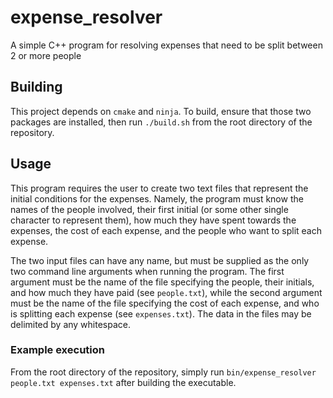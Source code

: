 # expense_resolver
A simple C++ program for resolving expenses that need to be split between 2 or more people

## Building
This project depends on ```cmake``` and ```ninja```. To build, ensure that those two packages are installed, then run ```./build.sh``` from the root directory of the repository.

## Usage
This program requires the user to create two text files that represent the initial conditions for the expenses. Namely, the program must know the names of the people involved, their first initial (or some other single character to represent them), how much they have spent towards the expenses, the cost of each expense, and the people who want to split each expense.

The two input files can have any name, but must be supplied as the only two command line arguments when running the program. The first argument must be the name of the file specifying the people, their initials, and how much they have paid (see ```people.txt```), while the second argument must be the name of the file specifying the cost of each expense, and who is splitting each expense (see ```expenses.txt```). The data in the files may be delimited by any whitespace.

### Example execution
From the root directory of the repository, simply run ```bin/expense_resolver people.txt expenses.txt``` after building the executable.
